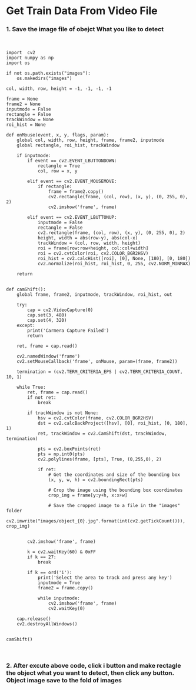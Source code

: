 # Get Train Data From Video File 

### 1. Save the image file of obejct What you like to detect

<br/>

    import  cv2
    import numpy as np
    import os

    if not os.path.exists("images"):
        os.makedirs("images")

    col, width, row, height = -1, -1, -1, -1

    frame = None
    frame2 = None
    inputmode = False
    rectangle = False
    trackWindow = None
    roi_hist = None

    def onMouse(event, x, y, flags, param):
        global col, width, row, height, frame, frame2, inputmode
        global rectangle, roi_hist, trackWindow

        if inputmode:
            if event == cv2.EVENT_LBUTTONDOWN:
                rectangle = True
                col, row = x, y

            elif event == cv2.EVENT_MOUSEMOVE:
                if rectangle:
                    frame = frame2.copy()
                    cv2.rectangle(frame, (col, row), (x, y), (0, 255, 0), 2)
                    cv2.imshow('frame', frame)

            elif event == cv2.EVENT_LBUTTONUP:
                inputmode = False
                rectangle = False
                cv2.rectangle(frame, (col, row), (x, y), (0, 255, 0), 2)
                height, width = abs(row-y), abs(col-x)
                trackWindow = (col, row, width, height)
                roi = frame[row:row+height, col:col+width]
                roi = cv2.cvtColor(roi, cv2.COLOR_BGR2HSV)
                roi_hist = cv2.calcHist([roi], [0], None, [180], [0, 180])
                cv2.normalize(roi_hist, roi_hist, 0, 255, cv2.NORM_MINMAX)

        return


    def camShift():
        global frame, frame2, inputmode, trackWindow, roi_hist, out

        try:
            cap = cv2.VideoCapture(0)
            cap.set(3, 480)
            cap.set(4, 320)
        except:
            print('Carmera Capture Failed')
            return 

        ret, frame = cap.read()

        cv2.namedWindow('frame')
        cv2.setMouseCallback('frame', onMouse, param=(frame, frame2))

        termination = (cv2.TERM_CRITERIA_EPS | cv2.TERM_CRITERIA_COUNT, 10, 1)

        while True:
            ret, frame = cap.read()
            if not ret:
                break

            if trackWindow is not None:
                hsv = cv2.cvtColor(frame, cv2.COLOR_BGR2HSV)
                dst = cv2.calcBackProject([hsv], [0], roi_hist, [0, 180], 1)
                ret, trackWindow = cv2.CamShift(dst, trackWindow, termination)

                pts = cv2.boxPoints(ret)
                pts = np.int0(pts)
                cv2.polylines(frame, [pts], True, (0,255,0), 2)

                if ret:
                    # Get the coordinates and size of the bounding box
                    (x, y, w, h) = cv2.boundingRect(pts)

                    # Crop the image using the bounding box coordinates
                    crop_img = frame[y:y+h, x:x+w]

                    # Save the cropped image to a file in the "images" folder
                    cv2.imwrite("images/object_{0}.jpg".format(int(cv2.getTickCount())), crop_img)


            cv2.imshow('frame', frame)

            k = cv2.waitKey(60) & 0xFF
            if k == 27:
                break

            if k == ord('i'):
                print('Select the area to track and press any key')
                inputmode = True
                frame2 = frame.copy()

                while inputmode:
                    cv2.imshow('frame', frame)
                    cv2.waitKey(0)

        cap.release()
        cv2.destroyAllWindows()


    camShift()
    
<br/>

### 2. After excute above code,  click i button and make rectagle the object what you want to detect, then click any button.  Object image save to the fold of images

